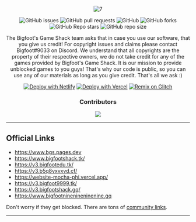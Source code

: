 <div align='center'>



![7](https://user-images.githubusercontent.com/80417201/188531848-f7230fe7-53aa-4cfb-b266-8840a655b6da.png)

  
![GitHub issues](https://img.shields.io/github/issues/BigfootsGS/BigfootsGS.github.io?logo=github&style=flat-square) 
![GitHub pull requests](https://img.shields.io/github/issues-pr/BigfootsGS/BigfootsGS.github.io?label=Pull%20requests&logo=github&style=flat-square) 
![GitHub](https://img.shields.io/github/license/BigfootsGS/BigfootsGS.github.io?label=Licence&logo=github&style=flat-square) 
![GitHub forks](https://img.shields.io/github/forks/BigfootsGS/BigfootsGS.github.io?label=Forks&logo=github&style=flat-square) 
![GitHub Repo stars](https://img.shields.io/github/stars/BigfootsGS/BigfootsGS.github.io?color=yellow&label=Stars&logo=github&style=flat-square) 
![GitHub repo size](https://img.shields.io/github/repo-size/BigfootsGS/BigfootsGS.github.io?label=Repo%20size&logo=github&style=flat-square) 

The Bigfoot's Game Shack team asks that in case you use our software, that you give us credit! For copyright issues and claims please contact Bigfoot#9033 on Discord. We understand that all copyrights are the property of their respective owners, we do not take credit for any of the games provided by Bigfoot's Game Shack. 
It is our mission to provide unblocked games to you guys! That's why our code is public, so you can use any of our materials as long as you give credit. That's all we ask :)
  
[![Deploy with Netlify](https://www.netlify.com/img/deploy/button.svg)](https://app.netlify.com/start/deploy?repository=https://github.com/BigfootsGS/BigfootsGS.github.io)
[![Deploy with Vercel](https://vercel.com/button)](https://vercel.com/new/clone?repository-url=https://github.com/BigfootsGS/BigfootsGS.github.io)
  [![Remix on Glitch](https://raw.githubusercontent.com/BinBashBanana/deploy-buttons/master/buttons/remade/glitch.svg)](https://glitch.com/edit/#!/import/github/BigfootsGS/BigfootsGS.github.io)
### Contributors 
<img src="https://contrib.rocks/image?repo=BigfootsGS/BigfootsGS.github.io"/>
<div align='left'>

  ----
## Official Links
* https://www.bgs.pages.dev
* https://www.bigfootshack.tk/
* https://v3.bigfootedu.tk/
* https://v3.b5q8vxvxvd.cf/
* https://website-mocha-phi.vercel.app/
* https://v3.bigfoot9999.tk/
* https://v3.bigfootshack.gq/  
* https://www.bigfootninenineninenine.gq



Don't worry if they get blocked. There are tons of [community links](./Community-Links.md).

---

